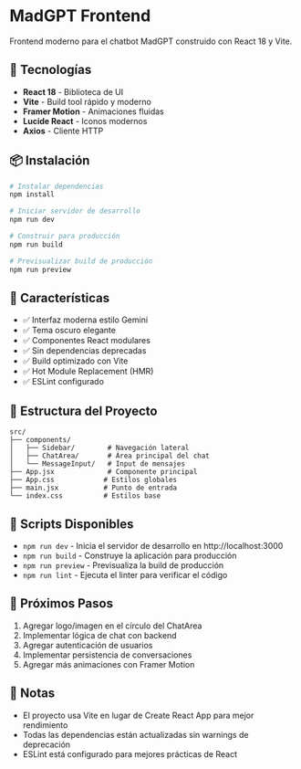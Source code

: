 # MadGPT Frontend

Frontend moderno para el chatbot MadGPT construido con React 18 y Vite.

## 🚀 Tecnologías

- **React 18** - Biblioteca de UI
- **Vite** - Build tool rápido y moderno
- **Framer Motion** - Animaciones fluidas
- **Lucide React** - Iconos modernos
- **Axios** - Cliente HTTP

## 📦 Instalación

```bash
# Instalar dependencias
npm install

# Iniciar servidor de desarrollo
npm run dev

# Construir para producción
npm run build

# Previsualizar build de producción
npm run preview
```

## 🎨 Características

- ✅ Interfaz moderna estilo Gemini
- ✅ Tema oscuro elegante
- ✅ Componentes React modulares
- ✅ Sin dependencias deprecadas
- ✅ Build optimizado con Vite
- ✅ Hot Module Replacement (HMR)
- ✅ ESLint configurado

## 📁 Estructura del Proyecto

```
src/
├── components/
│   ├── Sidebar/        # Navegación lateral
│   ├── ChatArea/       # Área principal del chat
│   └── MessageInput/   # Input de mensajes
├── App.jsx             # Componente principal
├── App.css            # Estilos globales
├── main.jsx           # Punto de entrada
└── index.css          # Estilos base
```

## 🔧 Scripts Disponibles

- `npm run dev` - Inicia el servidor de desarrollo en http://localhost:3000
- `npm run build` - Construye la aplicación para producción
- `npm run preview` - Previsualiza la build de producción
- `npm run lint` - Ejecuta el linter para verificar el código

## 🎯 Próximos Pasos

1. Agregar logo/imagen en el círculo del ChatArea
2. Implementar lógica de chat con backend
3. Agregar autenticación de usuarios
4. Implementar persistencia de conversaciones
5. Agregar más animaciones con Framer Motion

## 📝 Notas

- El proyecto usa Vite en lugar de Create React App para mejor rendimiento
- Todas las dependencias están actualizadas sin warnings de deprecación
- ESLint está configurado para mejores prácticas de React
